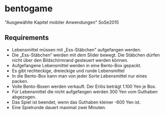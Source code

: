 # bentogame
"Ausgewählte Kapitel mobiler Anwendungen" SoSe2015

## Requirements

- Lebensmittel müssen mit „Ess-Stäbchen" aufgefangen werden.
- Die „Ess-Stäbchen“ werden mit dem Slider bewegt. Die Stäbchen
dürfen nicht über den Bildschirmrand gesteuert werden können.
- Aufgefangene Lebensmittel werden in eine Bento-Box gepackt.
- Es gibt rechteckige, dreieckige und runde Lebensmittel
- In die Bento-Box kann man von jeder Sorte Lebensmittel nur eines
packen.
- Volle Bento-Boxen werden verkauft. Der Erlös beträgt 1.100 Yen
je Box.
- Für Lebensmittel die nicht aufgefangen werden 300 Yen vom
Guthaben abgezogen.
- Das Spiel ist beendet, wenn das Guthaben kleiner -600 Yen ist.
- Eine Spielrunde dauert maximal zwei Minuten.
